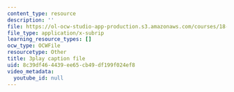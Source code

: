 ```yaml
---
content_type: resource
description: ''
file: https://ol-ocw-studio-app-production.s3.amazonaws.com/courses/18-06sc-linear-algebra-fall-2011/8c39df464439ee65cb49df199f024ef8_YeyrH-Oc2p4.srt
file_type: application/x-subrip
learning_resource_types: []
ocw_type: OCWFile
resourcetype: Other
title: 3play caption file
uid: 8c39df46-4439-ee65-cb49-df199f024ef8
video_metadata:
  youtube_id: null
---
```

